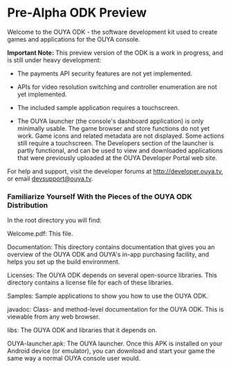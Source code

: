 # Pre-Alpha ODK Preview

Welcome to the OUYA ODK - the software development kit used to create games and applications for the OUYA console. 

**Important Note:** This preview version of the ODK is a work in progress, and is still under heavy development: 

- The payments API security features are not yet implemented.

- APIs for video resolution switching and controller enumeration are not yet implemented. 

- The included sample application requires a touchscreen.

- The OUYA launcher (the console's dashboard application) is only minimally usable. The game browser and store functions do not yet work. Game icons and related metadata are not displayed. Some actions still require a touchscreen. The Developers section of the launcher is partly functional, and can be used to view and downloaded applications that were previously uploaded at the OUYA Developer Portal web site.

For help and support, visit the developer forums at http://developer.ouya.tv, or email devsupport@ouya.tv.


### Familiarize Yourself With the Pieces of the OUYA ODK Distribution

In the root directory you will find:

Welcome.pdf: This file.

Documentation: This directory contains documentation that gives you an overview of the OUYA ODK and OUYA's in-app purchasing facility, and helps you set up the build environment.

Licenses: The OUYA ODK depends on several open-source libraries. This directory contains a license file for each of these libraries.

Samples: Sample applications to show you how to use the OUYA ODK.

javadoc: Class- and method-level documentation for the OUYA ODK. This is viewable from any web browser.

libs: The OUYA ODK and libraries that it depends on.

OUYA-launcher.apk: The OUYA launcher. Once this APK is installed on your Android device (or emulator), you can download and start your game the same way a normal OUYA console user would.

